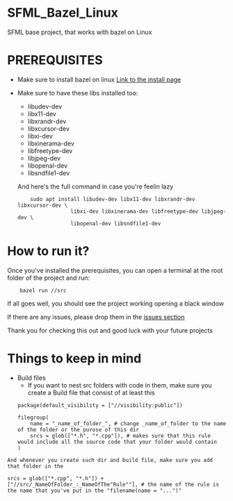 # SFML_Bazel_Linux
SFML base project, that works with bazel on Linux


# PREREQUISITES
- Make sure to install bazel on linux [Link to the install page](https://bazel.build/install)

- Make sure to have these libs installed too:
    - libudev-dev
    - libx11-dev
    - libxrandr-dev
    - libxcursor-dev
    - libxi-dev
    - libxinerama-dev
    - libfreetype-dev
    - libjpeg-dev
    - libopenal-dev
    - libsndfile1-dev

    And here's the full command in case you're feelin lazy
    ```
        sudo apt install libudev-dev libx11-dev libxrandr-dev libxcursor-dev \
                     libxi-dev libxinerama-dev libfreetype-dev libjpeg-dev \
                     libopenal-dev libsndfile1-dev
    ```

# How to run it?
Once you've installed the prerequisites, you can open a terminal at the root folder of the project and run:
```
    bazel run //src

```

If all goes well, you should see the project working opening a black window

If there are any issues, please drop them in the [issues section](https://github.com/SpikyPhrog/SFML_Bazel_Linux/issues)

Thank you for checking this out and good luck with your future projects

# Things to keep in mind

- Build files
    - If you want to nest src folders with code in them, make sure you create a Build file that consist of at least this
    ```
    package(default_visibility = ["//visibility:public"])

    filegroup(
        name = "_name_of_folder_", # change _name_of_folder to the name of the folder or the purose of this dir
        srcs = glob(["*.h", "*.cpp"]), # makes sure that this rule would include all the source code that your folder would contain
    )
```
And whenever you create such dir and build file, make sure you add that folder in the

```
    srcs = glob(["*.cpp", "*.h"]) + ["//src/_NameOfFolder_:_NameOfThe"Rule""], # the name of the rule is the name that you've put in the "filename(name = "...")"

```
